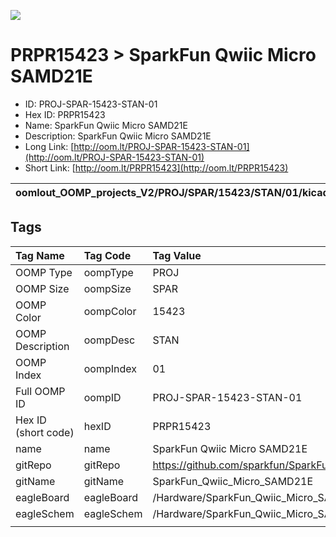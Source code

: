 


  
![][im]
# PRPR15423 > SparkFun Qwiic Micro SAMD21E

- ID: PROJ-SPAR-15423-STAN-01
- Hex ID: PRPR15423
- Name: SparkFun Qwiic Micro SAMD21E
- Description: SparkFun Qwiic Micro SAMD21E
- Long Link: [http://oom.lt/PROJ-SPAR-15423-STAN-01](http://oom.lt/PROJ-SPAR-15423-STAN-01)
- Short Link: [http://oom.lt/PRPR15423](http://oom.lt/PRPR15423)
  

|oomlout_OOMP_projects_V2/PROJ/SPAR/15423/STAN/01/kicadPcb3dFront.png|oomlout_OOMP_projects_V2/PROJ/SPAR/15423/STAN/01/kicadPcb3dBack.png|oomlout_OOMP_projects_V2/PROJ/SPAR/15423/STAN/01/kicadPcb3d.png||
| :---: | :---: | :---: | :---: |

## Tags
  

|Tag Name|Tag Code|Tag Value|
| :--- | :--- | :--- |
|OOMP Type|oompType|PROJ|
|OOMP Size|oompSize|SPAR|
|OOMP Color|oompColor|15423|
|OOMP Description|oompDesc|STAN|
|OOMP Index|oompIndex|01|
|Full OOMP ID|oompID|PROJ-SPAR-15423-STAN-01|
|Hex ID (short code)|hexID|PRPR15423|
|name|name|SparkFun Qwiic Micro SAMD21E|
|gitRepo|gitRepo|https://github.com/sparkfun/SparkFun_Qwiic_Micro_SAMD21E|
|gitName|gitName|SparkFun_Qwiic_Micro_SAMD21E|
|eagleBoard|eagleBoard|/Hardware/SparkFun_Qwiic_Micro_SAMD21E.brd|
|eagleSchem|eagleSchem|/Hardware/SparkFun_Qwiic_Micro_SAMD21E.sch|
||||



[im]: PROJ/SPAR/15423/STAN/01/kicadPcb3d_450.png
